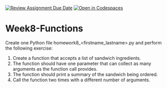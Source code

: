 [![Review Assignment Due Date](https://classroom.github.com/assets/deadline-readme-button-22041afd0340ce965d47ae6ef1cefeee28c7c493a6346c4f15d667ab976d596c.svg)](https://classroom.github.com/a/XPug9r_J)
[![Open in Codespaces](https://classroom.github.com/assets/launch-codespace-2972f46106e565e64193e422d61a12cf1da4916b45550586e14ef0a7c637dd04.svg)](https://classroom.github.com/open-in-codespaces?assignment_repo_id=18398433)
# Week8-Functions
Create one Python file homework8_<firstname_lastname>.py and perform the following exercise:
1.	Create a function that accepts a list of sandwich ingredients.
2.	The function should have one parameter that can collect as many arguments as the function call provides.
3.	The function should print a summary of the sandwich being ordered.
4.	Call the function two times with a different number of arguments. 
